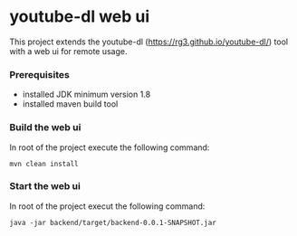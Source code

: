 # youtube-dl web ui

This project extends the youtube-dl (https://rg3.github.io/youtube-dl/) tool with a web ui for remote usage.

### Prerequisites

- installed JDK minimum version 1.8
- installed maven build tool

### Build the web ui

In root of the project execute the following command:

`mvn clean install`

### Start the web ui

In root of the project execut the following command:

`java -jar backend/target/backend-0.0.1-SNAPSHOT.jar`